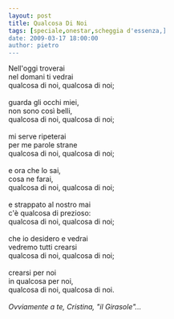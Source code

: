 ```yaml
---
layout: post
title: Qualcosa Di Noi
tags: [speciale,onestar,scheggia d'essenza,]
date: 2009-03-17 18:00:00
author: pietro
---
```

Nell'oggi troverai<br/>nel domani ti vedrai<br/>qualcosa di noi, qualcosa di noi;<br/><br/>guarda gli occhi miei,<br/>non sono così belli,<br/>qualcosa di noi, qualcosa di noi;<br/><br/>mi serve ripeterai<br/>per me parole strane<br/>qualcosa di noi, qualcosa di noi;<br/><br/>e ora che lo sai,<br/>cosa ne farai,<br/>qualcosa di noi, qualcosa di noi;<br/><br/>e strappato al nostro mai<br/>c'è qualcosa di prezioso:<br/>qualcosa di noi, qualcosa di noi;<br/><br/>che io desidero e vedrai<br/>vedremo tutti crearsi<br/>qualcosa di noi, qualcosa di noi;<br/><br/>crearsi per noi<br/>in qualcosa per noi,<br/>qualcosa di noi, qualcosa di noi.<br/><br/><span style="font-style: italic">Ovviamente a te, Cristina, "il Girasole"...</span>
